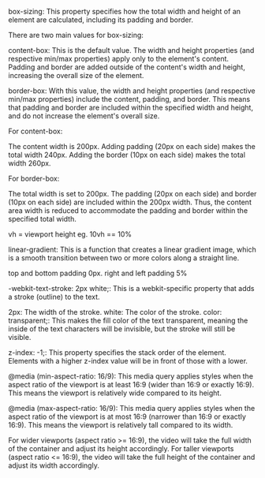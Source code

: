box-sizing: This property specifies how the total width and height of an element are calculated, including its padding and border.

There are two main values for box-sizing:

content-box: This is the default value. The width and height properties (and respective min/max properties) apply only to the element's content. Padding and border are added outside of the content's width and height, increasing the overall size of the element.

border-box: With this value, the width and height properties (and respective min/max properties) include the content, padding, and border. This means that padding and border are included within the specified width and height, and do not increase the element's overall size.

For content-box:

The content width is 200px.
Adding padding (20px on each side) makes the total width 240px.
Adding the border (10px on each side) makes the total width 260px.

For border-box:

The total width is set to 200px.
The padding (20px on each side) and border (10px on each side) are included within the 200px width.
Thus, the content area width is reduced to accommodate the padding and border within the specified total width.

vh = viewport height eg. 10vh == 10%

linear-gradient: This is a function that creates a linear gradient image, which is a smooth transition between two or more colors along a straight line.

top and bottom padding 0px. right and left padding 5%

-webkit-text-stroke: 2px white;: This is a webkit-specific property that adds a stroke (outline) to the text.

2px: The width of the stroke.
white: The color of the stroke.
color: transparent;: This makes the fill color of the text transparent, meaning the inside of the text characters will be invisible, but the stroke will still be visible.

z-index: -1;: This property specifies the stack order of the element. Elements with a higher z-index value will be in front of those with a lower.

@media (min-aspect-ratio: 16/9): This media query applies styles when the aspect ratio of the viewport is at least 16:9 (wider than 16:9 or exactly 16:9). This means the viewport is relatively wide compared to its height.

@media (max-aspect-ratio: 16/9): This media query applies styles when the aspect ratio of the viewport is at most 16:9 (narrower than 16:9 or exactly 16:9). This means the viewport is relatively tall compared to its width.

For wider viewports (aspect ratio >= 16:9), the video will take the full width of the container and adjust its height accordingly.
For taller viewports (aspect ratio <= 16:9), the video will take the full height of the container and adjust its width accordingly.